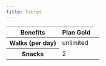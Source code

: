 ```yaml
---
title: Tables
---
```


<table>
  <thead>
    <tr>
      <th>Benefits</th>
      <th>Plan Gold</th>
    <tr>
  </thead>
  <tbody>
    <tr>
      <th scope="row">Walks (per day)</th>
      <td>unlimited<td>
    </tr>
    <tr>
      <th scope="row">Snacks</th>
      <td>2<td>
    </tr>
  </tbody>
</table>
